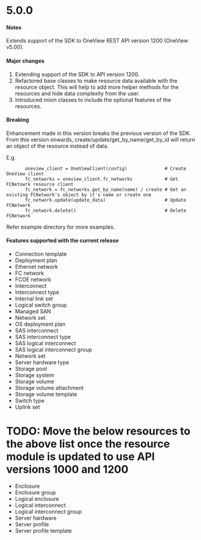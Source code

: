 # 5.0.0
#### Notes
Extends support of the SDK to OneView REST API version 1200 (OneView v5.00).

#### Major changes
 1. Extending support of the SDK to API version 1200.
 2. Refactored base classes to make resource data available with the resource object.
    This will help to add more helper methods for the resources and hide data complexity from the user.
 3. Introduced mixin classes to include the optional features of the resources.

#### Breaking
  Enhancement made in this version breaks the previous version of the SDK.
  From this version onwards, create/update/get_by_name/get_by_id will return an object of the resource instead of data.

  E.g.
```
       oneview_client = OneViewClient(config)              # Create OneView client
       fc_networks = oneview_client.fc_networks            # Get FCNetowrk resource client
       fc_network = fc_networks.get_by_name(name) / create # Get an existing FCNetwork's object by it's name or create one
       fc_network.update(update_data)                      # Update FCNetwork
       fc_network.delete()                                 # Delete FCNetwork
```
  Refer example directory for more examples.

#### Features supported with the current release
- Connection template
- Deployment plan
- Ethernet network
- FC network
- FCOE network
- Interconnect
- Interconnect type
- Internal link set
- Logical switch group
- Managed SAN
- Network set
- OS deployment plan
- SAS interconnect
- SAS interconnect type
- SAS logical interconnect
- SAS logical interconnect group
- Network set
- Server hardware type
- Storage pool
- Storage system
- Storage volume
- Storage volume attachment
- Storage volume template
- Switch type
- Uplink set

# TODO: Move the below resources to the above list once the resource module is updated to use API versions 1000 and 1200
- Enclosure
- Enclosure group
- Logical enclosure
- Logical interconnect
- Logical interconnect group
- Server hardware
- Server profile
- Server profile template
